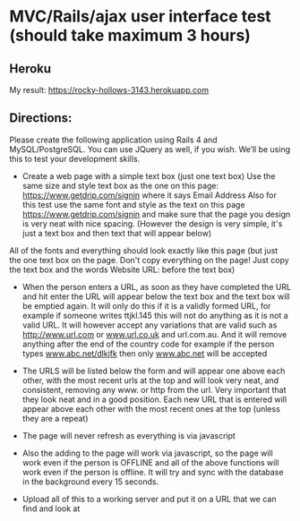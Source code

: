 # MVC/Rails/ajax user interface test (should take maximum 3 hours)
## Heroku
My result: https://rocky-hollows-3143.herokuapp.com

## Directions:
Please create the following application using Rails 4 and MySQL/PostgreSQL. You can use JQuery as well, if you wish. We’ll be using this to test your development skills.


- Create a web page with a simple text box (just one text box)
Use the same size and style text box as the one on this page: https://www.getdrip.com/signin where it says Email Address
Also for this test use the same font and style as the text on this page https://www.getdrip.com/signin and make sure that the page you design is very neat with nice spacing. (However the design is very simple, it's just a text box and then text that will appear below)

All of the fonts and everything should look exactly like this page (but just the one text box on the page. Don't copy everything on the page! Just copy the text box and the words Website URL: before the text box)

- When the person enters a URL, as soon as they have completed the URL and hit enter the URL will appear below the text box and the text box will be emptied again. It will only do this if it is a validly formed URL, for example if someone writes ttjkl.145 this will not do anything as it is not a valid URL. It will however accept any variations that are valid such as http://www.url.com or www.url.co.uk and url.com.au. And it will remove anything after the end of the country code for example if the person types www.abc.net/dlkjfk then only www.abc.net will be accepted

- The URLS will be listed below the form and will appear one above each other, with the most recent urls at the top and will look very neat, and consistent, removing any www. or http from the url. Very important that they look neat and in a good position. Each new URL that is entered will appear above each other with the most recent ones at the top (unless they are a repeat)

- The page will never refresh as everything is via javascript

- Also the adding to the page will work via javascript, so the page will work even if the person is OFFLINE and all of the above functions will work even if the person is offline. It will try and sync with the database in the background every 15 seconds.

- Upload all of this to a working server and put it on a URL that we can find and look at
